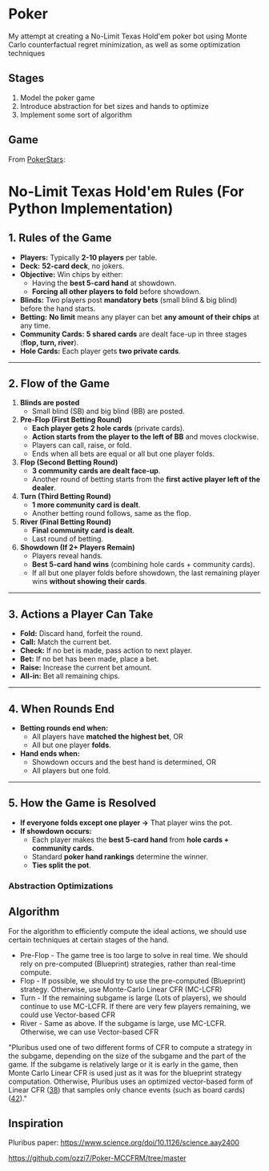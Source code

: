 # Poker

My attempt at creating a No-Limit Texas Hold'em poker bot using Monte Carlo counterfactual regret minimization, as well as some optimization techniques

## Stages

1. Model the poker game
2. Introduce abstraction for bet sizes and hands to optimize
3. Implement some sort of algorithm

## Game

From [PokerStars](https://www.pokerstars.com/poker/games/texas-holdem/):

# No-Limit Texas Hold'em Rules (For Python Implementation)

## 1. Rules of the Game

- **Players:** Typically **2-10 players** per table.
- **Deck:** **52-card deck**, no jokers.
- **Objective:** Win chips by either:
  - Having the **best 5-card hand** at showdown.
  - **Forcing all other players to fold** before showdown.
- **Blinds:** Two players post **mandatory bets** (small blind & big blind) before the hand starts.
- **Betting:** **No limit** means any player can bet **any amount of their chips** at any time.
- **Community Cards:** **5 shared cards** are dealt face-up in three stages (**flop, turn, river**).
- **Hole Cards:** Each player gets **two private cards**.

---

## 2. Flow of the Game

1. **Blinds are posted**
   - Small blind (SB) and big blind (BB) are posted.
2. **Pre-Flop (First Betting Round)**
   - **Each player gets 2 hole cards** (private cards).
   - **Action starts from the player to the left of BB** and moves clockwise.
   - Players can call, raise, or fold.
   - Ends when all bets are equal or all but one player folds.
3. **Flop (Second Betting Round)**
   - **3 community cards are dealt face-up**.
   - Another round of betting starts from the **first active player left of the dealer**.
4. **Turn (Third Betting Round)**
   - **1 more community card is dealt**.
   - Another betting round follows, same as the flop.
5. **River (Final Betting Round)**
   - **Final community card is dealt**.
   - Last round of betting.
6. **Showdown (If 2+ Players Remain)**
   - Players reveal hands.
   - **Best 5-card hand wins** (combining hole cards + community cards).
   - If all but one player folds before showdown, the last remaining player wins **without showing their cards**.

---

## 3. Actions a Player Can Take

- **Fold:** Discard hand, forfeit the round.
- **Call:** Match the current bet.
- **Check:** If no bet is made, pass action to next player.
- **Bet:** If no bet has been made, place a bet.
- **Raise:** Increase the current bet amount.
- **All-in:** Bet all remaining chips.

---

## 4. When Rounds End

- **Betting rounds end when:**
  - All players have **matched the highest bet**, OR
  - All but one player **folds**.
- **Hand ends when:**
  - Showdown occurs and the best hand is determined, OR
  - All players but one fold.

---

## 5. How the Game is Resolved

- **If everyone folds except one player →** That player wins the pot.
- **If showdown occurs:**
  - Each player makes the **best 5-card hand** from **hole cards + community cards**.
  - Standard **poker hand rankings** determine the winner.
  - **Ties split the pot**.

### Abstraction Optimizations

## Algorithm

For the algorithm to efficiently compute the ideal actions, we should use certain techniques at certain stages of the hand.

- Pre-Flop - The game tree is too large to solve in real time. We should rely on pre-computed (Blueprint) strategies, rather than real-time compute.
- Flop - If possible, we should try to use the pre-computed (Blueprint) strategy. Otherwise, use Monte-Carlo Linear CFR (MC-LCFR)
- Turn - If the remaining subgame is large (Lots of players), we should continue to use MC-LCFR. If there are very few players remaining, we could use Vector-based CFR
- River - Same as above. If the subgame is large, use MC-LCFR. Otherwise, we can use Vector-based CFR

"Pluribus used one of two different forms of CFR to compute a strategy in the subgame, depending on the size of the subgame and the part of the game. If the subgame is relatively large or it is early in the game, then Monte Carlo Linear CFR is used just as it was for the blueprint strategy computation. Otherwise, Pluribus uses an optimized vector-based form of Linear CFR ([38](https://ojs.aaai.org/index.php/AAAI/article/view/4007)) that samples only chance events (such as board cards) ([42](https://poker.cs.ualberta.ca/publications/AAMAS12-pcs.pdf))."

## Inspiration

Pluribus paper: https://www.science.org/doi/10.1126/science.aay2400

https://github.com/ozzi7/Poker-MCCFRM/tree/master
